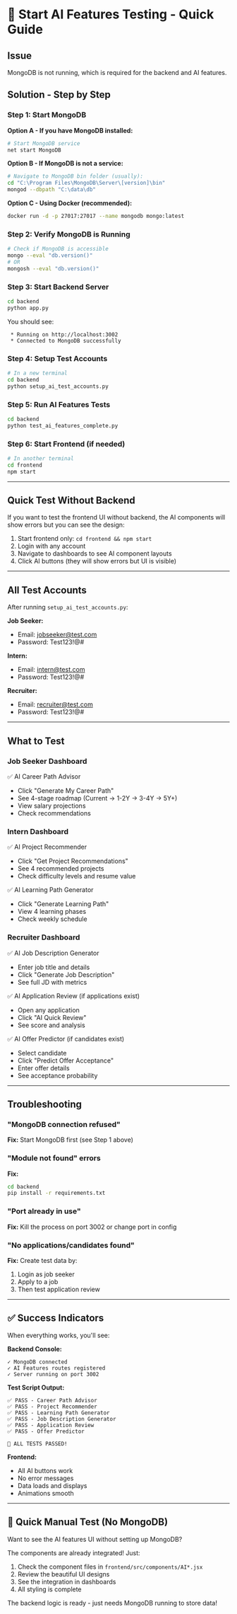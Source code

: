 # 🚀 Start AI Features Testing - Quick Guide

## Issue
MongoDB is not running, which is required for the backend and AI features.

## Solution - Step by Step

### Step 1: Start MongoDB

**Option A - If you have MongoDB installed:**
```bash
# Start MongoDB service
net start MongoDB
```

**Option B - If MongoDB is not a service:**
```bash
# Navigate to MongoDB bin folder (usually):
cd "C:\Program Files\MongoDB\Server\[version]\bin"
mongod --dbpath "C:\data\db"
```

**Option C - Using Docker (recommended):**
```bash
docker run -d -p 27017:27017 --name mongodb mongo:latest
```

### Step 2: Verify MongoDB is Running

```bash
# Check if MongoDB is accessible
mongo --eval "db.version()"
# OR
mongosh --eval "db.version()"
```

### Step 3: Start Backend Server

```bash
cd backend
python app.py
```

You should see:
```
 * Running on http://localhost:3002
 * Connected to MongoDB successfully
```

### Step 4: Setup Test Accounts

```bash
# In a new terminal
cd backend
python setup_ai_test_accounts.py
```

### Step 5: Run AI Features Tests

```bash
cd backend
python test_ai_features_complete.py
```

### Step 6: Start Frontend (if needed)

```bash
# In another terminal
cd frontend
npm start
```

---

## Quick Test Without Backend

If you want to test the frontend UI without backend, the AI components will show errors but you can see the design:

1. Start frontend only: `cd frontend && npm start`
2. Login with any account
3. Navigate to dashboards to see AI component layouts
4. Click AI buttons (they will show errors but UI is visible)

---

## All Test Accounts

After running `setup_ai_test_accounts.py`:

**Job Seeker:**
- Email: jobseeker@test.com
- Password: Test123!@#

**Intern:**
- Email: intern@test.com  
- Password: Test123!@#

**Recruiter:**
- Email: recruiter@test.com
- Password: Test123!@#

---

## What to Test

### Job Seeker Dashboard
✅ AI Career Path Advisor
- Click "Generate My Career Path"
- See 4-stage roadmap (Current → 1-2Y → 3-4Y → 5Y+)
- View salary projections
- Check recommendations

### Intern Dashboard
✅ AI Project Recommender
- Click "Get Project Recommendations"
- See 4 recommended projects
- Check difficulty levels and resume value

✅ AI Learning Path Generator
- Click "Generate Learning Path"
- View 4 learning phases
- Check weekly schedule

### Recruiter Dashboard
✅ AI Job Description Generator
- Enter job title and details
- Click "Generate Job Description"
- See full JD with metrics

✅ AI Application Review (if applications exist)
- Open any application
- Click "AI Quick Review"
- See score and analysis

✅ AI Offer Predictor (if candidates exist)
- Select candidate
- Click "Predict Offer Acceptance"
- Enter offer details
- See acceptance probability

---

## Troubleshooting

### "MongoDB connection refused"
**Fix:** Start MongoDB first (see Step 1 above)

### "Module not found" errors
**Fix:** 
```bash
cd backend
pip install -r requirements.txt
```

### "Port already in use"
**Fix:** Kill the process on port 3002 or change port in config

### "No applications/candidates found"
**Fix:** Create test data by:
1. Login as job seeker
2. Apply to a job
3. Then test application review

---

## ✅ Success Indicators

When everything works, you'll see:

**Backend Console:**
```
✓ MongoDB connected
✓ AI Features routes registered
✓ Server running on port 3002
```

**Test Script Output:**
```
✅ PASS - Career Path Advisor
✅ PASS - Project Recommender
✅ PASS - Learning Path Generator
✅ PASS - Job Description Generator
✅ PASS - Application Review
✅ PASS - Offer Predictor

🎉 ALL TESTS PASSED!
```

**Frontend:**
- All AI buttons work
- No error messages
- Data loads and displays
- Animations smooth

---

## 🎯 Quick Manual Test (No MongoDB)

Want to see the AI features UI without setting up MongoDB?

The components are already integrated! Just:

1. Check the component files in `frontend/src/components/AI*.jsx`
2. Review the beautiful UI designs
3. See the integration in dashboards
4. All styling is complete

The backend logic is ready - just needs MongoDB running to store data!

